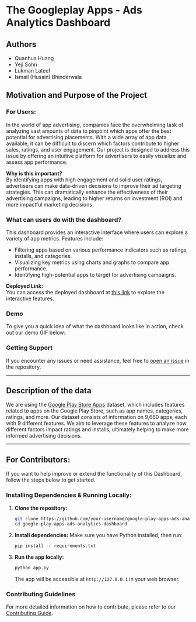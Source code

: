 # The Googleplay Apps - Ads Analytics Dashboard

## Authors

- Quanhua Huang
- Yeji Sohn  
- Lukman Lateef
- Ismail (Husain) Bhinderwala

## Motivation and Purpose of the Project

### For Users:

In the world of app advertising, companies face the overwhelming task of analyzing vast amounts of data to pinpoint which apps offer the best potential for advertising placements. With a wide array of app data available, it can be difficult to discern which factors contribute to higher sales, ratings, and user engagement. Our project is designed to address this issue by offering an intuitive platform for advertisers to easily visualize and assess app performance.

**Why is this important?**  
By identifying apps with high engagement and solid user ratings, advertisers can make data-driven decisions to improve their ad targeting strategies. This can dramatically enhance the effectiveness of their advertising campaigns, leading to higher returns on investment (ROI) and more impactful marketing decisions.

### What can users do with the dashboard?  
This dashboard provides an interactive interface where users can explore a variety of app metrics. Features include:
- Filtering apps based on various performance indicators such as ratings, installs, and categories.
- Visualizing key metrics using charts and graphs to compare app performance.
- Identifying high-potential apps to target for advertising campaigns.

**Deployed Link:**  
You can access the deployed dashboard at [this link](https://dsci-532-2025-25-ads-analytics.onrender.com/) to explore the interactive features.

### Demo  
To give you a quick idea of what the dashboard looks like in action, check out our demo GIF below:  

### Getting Support  
If you encounter any issues or need assistance, feel free to [open an issue](#) in the repository.

---

## Description of the data
We are using the [Google Play Store Apps](https://www.kaggle.com/datasets/lava18/google-play-store-apps) dataset, which includes features related to apps on the Google Play Store, such as app names, categories, ratings, and more. Our dataset consists of information on 9,660 apps, each with 9 different features. We aim to leverage these features to analyze how different factors impact ratings and installs, ultimately helping to make more informed advertising decisions.

---

## For Contributors:

If you want to help improve or extend the functionality of this Dashboard, follow the steps below to get started.

### Installing Dependencies & Running Locally:

1. **Clone the repository:**
   ```bash
   git clone https://github.com/your-username/google-play-apps-ads-analytics-dashboard.git
   cd google-play-apps-ads-analytics-dashboard
   ```

2. **Install dependencies:**
   Make sure you have Python installed, then run:
   ```bash
   pip install -r requirements.txt
   ```

3. **Run the app locally:**
   ```bash
   python app.py
   ```

   The app will be accessible at `http://127.0.0.1` in your web browser.

### Contributing Guidelines  
For more detailed information on how to contribute, please refer to our [Contributing Guide](CONTRIBUTING.md).

